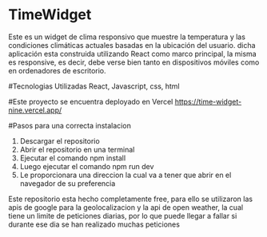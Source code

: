 # TimeWidget
 Este es un widget de clima responsivo que muestre la temperatura y las condiciones climáticas actuales basadas en la ubicación del usuario. dicha aplicación esta construida utilizando React como marco principal, la misma es responsive, es decir, debe verse bien tanto en dispositivos móviles como en ordenadores de escritorio.

#Tecnologias Utilizadas
React, Javascript, css, html

#Este proyecto se encuentra deployado en Vercel
https://time-widget-nine.vercel.app/

#Pasos para una correcta instalacion
1. Descargar el repositorio
2. Abrir el repositorio en una terminal 
3. Ejecutar el comando npm install 
4. Luego ejecutar el comando npm run dev
5. Le proporcionara una direccion la cual va a tener que abrir en el navegador de su preferencia

Este repositorio esta hecho completamente free, para ello se utilizaron las apis de google para la geolocalizacion y la api de open weather, la cual tiene un limite de peticiones diarias, por lo que puede llegar a fallar si durante ese dia se han realizado muchas peticiones 

